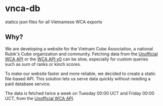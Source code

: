 # vnca-db
statics json files for all Vietnamese WCA exports

## Why?
We are developing a website for the Vietnam Cube Association, a national Rubik's Cube organization and community. Fetching data from the [Unofficial WCA API](https://wca-rest-api.robiningelbrecht.be/) or the [WCA API v0](https://docs.worldcubeassociation.org/knowledge_base/v0_api.html) can be slow, especially for custom queries such as sum of ranks or kinch scores.

To make our website faster and more reliable, we decided to create a static file-based API. This solution lets us serve data quickly without needing a paid database service.

The data is fetched twice a week on Tuesday 00:00 UCT and Friday 00:00 UCT, from the [Unofficial WCA API](https://wca-rest-api.robiningelbrecht.be/).